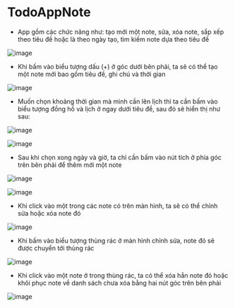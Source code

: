 # TodoAppNote
* App gồm các chức năng như: tạo mới một note, sửa, xóa note, sắp xếp theo tiêu đề hoặc là theo ngày tạo, tìm kiếm note dựa theo tiêu đề

![image](https://user-images.githubusercontent.com/92314383/192519104-b7db0995-0f23-4c87-bb90-45944347dd39.png)

* Khi bấm vào biểu tượng dấu (+) ở góc dưới bên phải, ta sẽ có thể tạo một note mới bao gồm tiêu đề, ghi chú và thời gian

![image](https://user-images.githubusercontent.com/92314383/192519348-eb8bba3a-62e5-4d59-a4da-20950c896406.png)

* Muốn chọn khoảng thời gian mà mình cần lên lịch thì ta cần bấm vào biểu tượng đồng hồ và lịch ở ngay dưới tiêu đề, sau đó sẽ hiển thị như sau: 

![image](https://user-images.githubusercontent.com/92314383/192519630-ec3cf8ab-7da6-4479-8a8f-7ff37cde82af.png)

![image](https://user-images.githubusercontent.com/92314383/192519662-72799c28-ca86-4a9c-a1f1-62cda1c7e92e.png)

* Sau khi chọn xong ngày và giờ, ta chỉ cần bấm vào nút tích ở phía góc trên bên phải để thêm mới một note 

![image](https://user-images.githubusercontent.com/92314383/192519783-8ff84882-f39f-441b-913e-49496ffec2d5.png)

![image](https://user-images.githubusercontent.com/92314383/192519962-050541d5-d077-4282-8efd-68b09b5a78e0.png)

* Khi click vào một trong các note có trên màn hình, ta sẽ có thể chỉnh sửa hoặc xóa note đó 

![image](https://user-images.githubusercontent.com/92314383/192520077-f84d4648-3c2e-4b60-8a8e-6df76b4c3bdc.png)

* Khi bấm vào biểu tượng thùng rác ở màn hình chỉnh sửa, note đó sẽ được chuyển tới thùng rác

![image](https://user-images.githubusercontent.com/92314383/192520226-d7fa8f89-490d-43ae-b7cc-1bf97880ee98.png)

* Khi click vào một note ở trong thùng rác, ta có thể xóa hẳn note đó hoặc khôi phục note về danh sách chưa xóa bằng hai nút góc trên bên phải

![image](https://user-images.githubusercontent.com/92314383/192520371-6edd2139-d8a0-4e13-9129-090dcdc77063.png)

